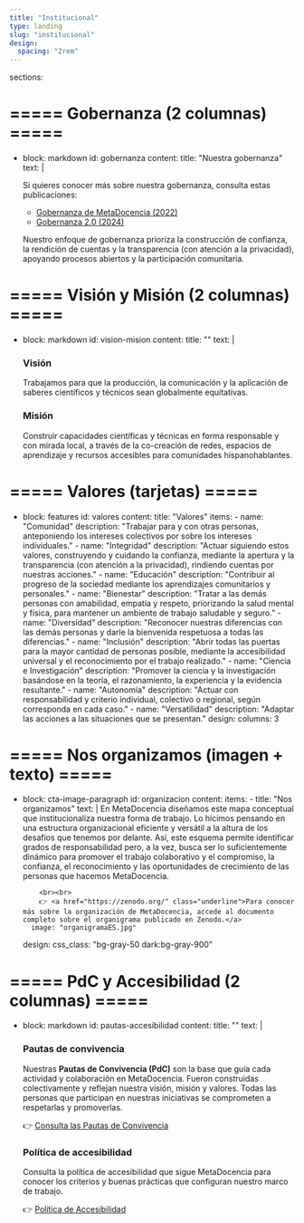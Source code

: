 ```yaml
---
title: "Institucional"
type: landing
slug: "institucional"
design:
  spacing: "2rem"
---
```


sections:

  # ===== Gobernanza (2 columnas) =====
  - block: markdown
    id: gobernanza
    content:
      title: "Nuestra gobernanza"
      text: |
        <div class="grid md:grid-cols-2 gap-6 items-start">
          <div>
            <p>
              Si quieres conocer más sobre nuestra gobernanza, consulta estas publicaciones:
            </p>
            <ul class="list-disc pl-5">
              <li><a href="https://www.metadocencia.org/proyecto/gobernanza-2022/" class="underline">Gobernanza de MetaDocencia (2022)</a></li>
              <li><a href="https://www.metadocencia.org/proyecto/gobernanza-2024/" class="underline">Gobernanza 2.0 (2024)</a></li>
            </ul>
          </div>
          <div>
            <p class="opacity-90">
              Nuestro enfoque de gobernanza prioriza la construcción de confianza, la rendición de cuentas y la transparencia (con atención a la privacidad), apoyando procesos abiertos y la participación comunitaria.
            </p>
          </div>
        </div>

  # ===== Visión y Misión (2 columnas) =====
  - block: markdown
    id: vision-mision
    content:
      title: ""
      text: |
        <div class="grid md:grid-cols-2 gap-6 items-start">
          <div>
            <h3 class="text-2xl font-semibold mb-2">Visión</h3>
            <p>
              Trabajamos para que la producción, la comunicación y la aplicación de saberes
              científicos y técnicos sean globalmente equitativas.
            </p>
          </div>
          <div>
            <h3 class="text-2xl font-semibold mb-2">Misión</h3>
            <p>
              Construir capacidades científicas y técnicas en forma responsable y con mirada local,
              a través de la co-creación de redes, espacios de aprendizaje y recursos accesibles
              para comunidades hispanohablantes.
            </p>
          </div>
        </div>

  # ===== Valores (tarjetas) =====
  - block: features
    id: valores
    content:
      title: "Valores"
      items:
        - name: "Comunidad"
          description: "Trabajar para y con otras personas, anteponiendo los intereses colectivos por sobre los intereses individuales."
        - name: "Integridad"
          description: "Actuar siguiendo estos valores, construyendo y cuidando la confianza, mediante la apertura y la transparencia (con atención a la privacidad), rindiendo cuentas por nuestras acciones."
        - name: "Educación"
          description: "Contribuir al progreso de la sociedad mediante los aprendizajes comunitarios y personales."
        - name: "Bienestar"
          description: "Tratar a las demás personas con amabilidad, empatía y respeto, priorizando la salud mental y física, para mantener un ambiente de trabajo saludable y seguro."
        - name: "Diversidad"
          description: "Reconocer nuestras diferencias con las demás personas y darle la bienvenida respetuosa a todas las diferencias."
        - name: "Inclusión"
          description: "Abrir todas las puertas para la mayor cantidad de personas posible, mediante la accesibilidad universal y el reconocimiento por el trabajo realizado."
        - name: "Ciencia e Investigación"
          description: "Promover la ciencia y la investigación basándose en la teoría, el razonamiento, la experiencia y la evidencia resultante."
        - name: "Autonomía"
          description: "Actuar con responsabilidad y criterio individual, colectivo o regional, según corresponda en cada caso."
        - name: "Versatilidad"
          description: "Adaptar las acciones a las situaciones que se presentan."
    design:
      columns: 3

  # ===== Nos organizamos (imagen + texto) =====
  - block: cta-image-paragraph
    id: organizacion
    content:
      items:
        - title: "Nos organizamos"
          text: |
            En MetaDocencia diseñamos este mapa conceptual que institucionaliza nuestra forma de trabajo.
            Lo hicimos pensando en una estructura organizacional eficiente y versátil a la altura de los desafíos que tenemos por delante.
            Así, este esquema permite identificar grados de responsabilidad pero, a la vez, busca ser lo suficientemente dinámico
            para promover el trabajo colaborativo y el compromiso, la confianza, el reconocimiento y las oportunidades de crecimiento
            de las personas que hacemos MetaDocencia.

            <br><br>
            👉 <a href="https://zenodo.org/" class="underline">Para conocer más sobre la organización de MetaDocencia, accede al documento completo sobre el organigrama publicado en Zenodo.</a>
          image: "organigramaES.jpg"
    design:
      css_class: "bg-gray-50 dark:bg-gray-900"

  # ===== PdC y Accesibilidad (2 columnas) =====
  - block: markdown
    id: pautas-accesibilidad
    content:
      title: ""
      text: |
        <div class="grid md:grid-cols-2 gap-6 items-start">
          <div>
            <h3 class="text-2xl font-semibold mb-2">Pautas de convivencia</h3>
            <p>
              Nuestras <strong>Pautas de Convivencia (PdC)</strong> son la base que guía cada actividad y colaboración en MetaDocencia.
              Fueron construidas colectivamente y reflejan nuestra visión, misión y valores.
              Todas las personas que participan en nuestras iniciativas se comprometen a respetarlas y promoverlas.
            </p>
            <p class="mt-2">
              👉 <a href="https://www.metadocencia.org/pdc/" class="underline">Consulta las Pautas de Convivencia</a>
            </p>
          </div>
          <div>
            <h3 class="text-2xl font-semibold mb-2">Política de accesibilidad</h3>
            <p>
              Consulta la política de accesibilidad que sigue MetaDocencia para conocer los criterios y buenas prácticas
              que configuran nuestro marco de trabajo.
            </p>
            <p class="mt-2">
              👉 <a href="https://www.metadocencia.org/politica_accesibilidad/" class="underline">Política de Accesibilidad</a>
            </p>
          </div>
        </div>
